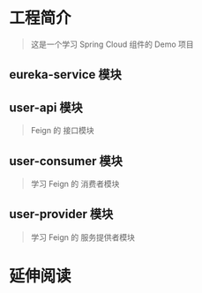 # 工程简介
> 这是一个学习 Spring Cloud 组件的 Demo 项目

## eureka-service 模块

## user-api 模块
> Feign 的 接口模块

## user-consumer 模块
> 学习 Feign 的 消费者模块

## user-provider 模块
> 学习 Feign 的 服务提供者模块

# 延伸阅读

